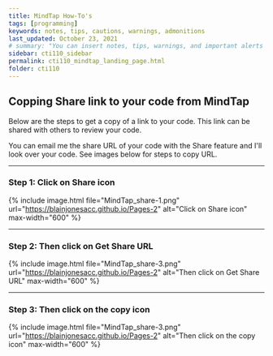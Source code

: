 ```yaml
---
title: MindTap How-To's
tags: [programming]
keywords: notes, tips, cautions, warnings, admonitions
last_updated: October 23, 2021
# summary: "You can insert notes, tips, warnings, and important alerts in your content. These notes are stored as shortcodes made available through the linksrefs.hmtl include."
sidebar: cti110_sidebar
permalink: cti110_mindtap_landing_page.html
folder: cti110
---
```

<!-- # MindTap How-To's -->

## Copping Share link to your code from MindTap

Below are the steps to get a copy of a link to your code. This link can be shared with others to review your code.

You can email me the share URL of your code with the Share feature and I'll look over your code. See images below for steps to copy URL.

---

### Step 1: Click on Share icon

<!-- 
![Share icon](https://blainjonesacc.github.io/Pages/MindTap_Share_URL/MindTap_share-1.png) 
<img src="https://blainjonesacc.github.io/Pages-2/MindTap_Share_URL/MindTap_share-1.png" width="400px" /> -->

{% include image.html file="MindTap_share-1.png" url="https://blainjonesacc.github.io/Pages-2" alt="Click on Share icon"  max-width="600" %}

---

### Step 2: Then click on Get Share URL

<!-- ![Get Share URL](https://blainjonesacc.github.io/Pages/MindTap_Share_URL/MindTap_share-2.png)
<img src="https://blainjonesacc.github.io/Pages/MindTap_Share_URL/MindTap_share-2.png" width="400px" /> -->
{% include image.html file="MindTap_share-3.png" url="https://blainjonesacc.github.io/Pages-2" alt="Then click on Get Share URL"  max-width="600" %}

---

### Step 3: Then click on the copy icon

<!-- ![Copy URL](https://blainjonesacc.github.io/Pages/MindTap_Share_URL/MindTap_share-3.png)
<img src="https://blainjonesacc.github.io/Pages/MindTap_Share_URL/MindTap_share-3.png" width="400px" /> -->
{% include image.html file="MindTap_share-3.png" url="https://blainjonesacc.github.io/Pages-2" alt="Then click on the copy icon"  max-width="600" %}
